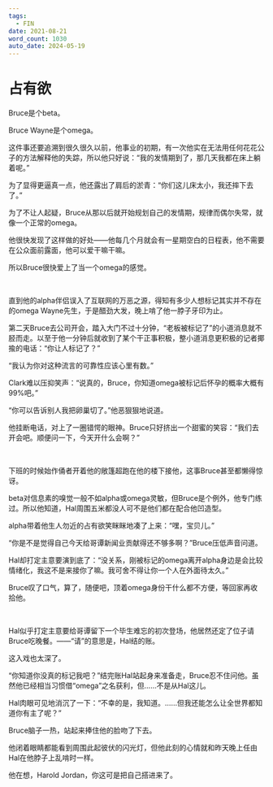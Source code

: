 ```yaml
---
tags:
  - FIN
date: 2021-08-21
word_count: 1030
auto_date: 2024-05-19
---
```


# 占有欲

Bruce是个beta。

Bruce Wayne是个omega。

这件事还要追溯到很久很久以前，他事业的初期，有一次他实在无法用任何花花公子的方法解释他的失踪，所以他只好说：“我的发情期到了，那几天我都在床上躺着呢。”

为了显得更逼真一点，他还露出了肩后的淤青：“你们这儿床太小，我还摔下去了。”

为了不让人起疑，Bruce从那以后就开始规划自己的发情期，规律而偶尔失常，就像一个正常的omega。

他很快发现了这样做的好处——他每几个月就会有一星期空白的日程表，他不需要在公众面前露面，他可以爱干嘛干嘛。

所以Bruce很快爱上了当一个omega的感觉。

<br>

直到他的alpha伴侣误入了互联网的万恶之源，得知有多少人想标记其实并不存在的omega Wayne先生，于是醋劲大发，晚上啃了他一脖子牙印为止。

第二天Bruce去公司开会，踏入大门不过十分钟，“老板被标记了”的小道消息就不胫而走。以至于他一分钟后就收到了某个干正事积极，整小道消息更积极的记者揶揄的电话：“你让人标记了？”

“我认为你对这种流言的可靠性应该心里有数。”

Clark难以压抑笑声：“说真的，Bruce，你知道omega被标记后怀孕的概率大概有99%吧。”

“你可以告诉别人我把卵巢切了。”他恶狠狠地说道。

他挂断电话，对上了一圈错愕的眼神。Bruce只好挤出一个甜蜜的笑容：“我们去开会吧。顺便问一下，今天开什么会啊？”

<br>

下班的时候始作俑者开着他的敞篷超跑在他的楼下接他，这事Bruce甚至都懒得惊讶。

beta对信息素的嗅觉一般不如alpha或omega灵敏，但Bruce是个例外，他专门练过。所以他知道，Hal周围五米都没人可不是他们都在配合他凹造型。

alpha带着他生人勿近的占有欲笑眯眯地凑了上来：“嘿，宝贝儿。”

“你是不是觉得自己今天给哥谭新闻业贡献得还不够多啊？”Bruce压低声音问道。

Hal却打定主意要演到底了：“没关系，刚被标记的omega离开alpha身边是会比较情绪化，我这不是来接你了嘛。我可舍不得让你一个人在外面待太久。”

Bruce叹了口气，算了，随便吧，顶着omega身份干什么都不方便，等回家再收拾他。

<br>

Hal似乎打定主意要给哥谭留下一个毕生难忘的初次登场，他居然还定了位子请Bruce吃晚餐。——“请”的意思是，Hal结的账。

这入戏也太深了。

“你知道你没真的标记我吧？”结完账Hal站起身来准备走，Bruce忍不住问他。虽然他已经相当习惯借“omega”之名获利，但……不是从Hal这儿。

Hal肉眼可见地消沉了一下：“不幸的是，我知道。……但我还能怎么让全世界都知道你有主了呢？”

Bruce脑子一热，站起来捧住他的脸吻了下去。

他闭着眼睛都能看到周围此起彼伏的闪光灯，但他此刻的心情就和昨天晚上任由Hal在他脖子上乱啃时一样。

他在想，Harold Jordan，你这可是把自己搭进来了。
